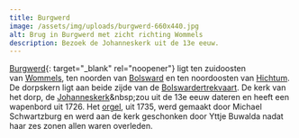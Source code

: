 ```yaml
---
title: Burgwerd
image: /assets/img/uploads/burgwerd-660x440.jpg
alt: Brug in Burgwerd met zicht richting Wommels
description: Bezoek de Johanneskerk uit de 13e eeuw.
---
```


[Burgwerd](https://nl.wikipedia.org/wiki/Burgwerd){: target="_blank" rel="noopener"} ligt ten zuidoosten van&nbsp;[Wommels](https://nl.wikipedia.org/wiki/Wommels), ten noorden van&nbsp;[Bolsward](https://nl.wikipedia.org/wiki/Bolsward)&nbsp;en ten noordoosten van&nbsp;[Hichtum](https://nl.wikipedia.org/wiki/Hichtum). De dorpskern ligt aan beide zijde van de&nbsp;[Bolswardertrekvaart](https://nl.wikipedia.org/wiki/Bolswardertrekvaart). De kerk van het dorp, de&nbsp;[Johanneskerk](https://nl.wikipedia.org/wiki/Johanneskerk_&#40;Burgwerd&#41;)&nbsp;zou uit de 13e eeuw dateren en heeft een wapenbord uit 1726. Het&nbsp;[orgel](https://nl.wikipedia.org/wiki/Kerkorgel), uit 1735, werd gemaakt door Michael Schwartzburg en werd aan de kerk geschonken door Yttje Buwalda nadat haar zes zonen allen waren overleden.
